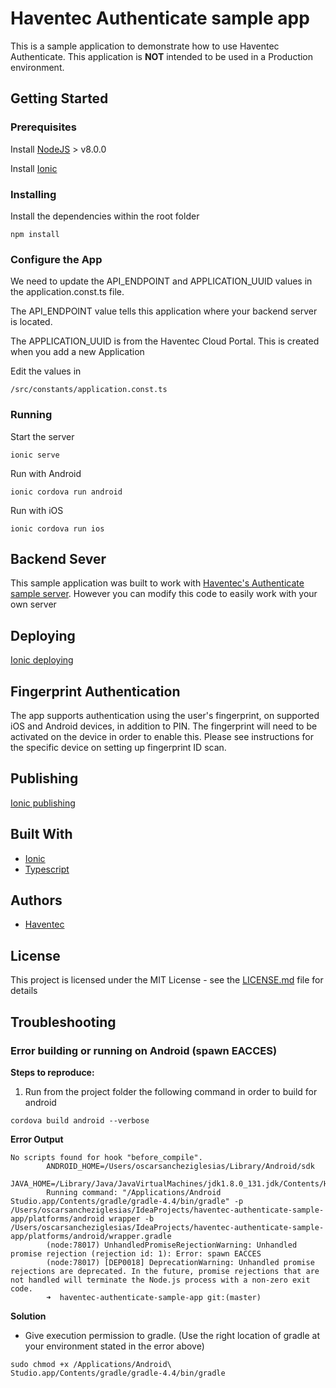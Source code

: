# Haventec Authenticate sample app

This is a sample application to demonstrate how to use Haventec Authenticate.
This application is **NOT** intended to be used in a Production environment.

## Getting Started

### Prerequisites

Install [NodeJS](https://nodejs.org) > v8.0.0
 
Install [Ionic](https://ionicframework.com/)

### Installing

Install the dependencies within the root folder
```
npm install
```

### Configure the App

We need to update the API_ENDPOINT and APPLICATION_UUID values in the application.const.ts file.

The API_ENDPOINT value tells this application where your backend server is located.

The APPLICATION_UUID is from the Haventec Cloud Portal. This is created when you add a new Application

Edit the values in 
```
/src/constants/application.const.ts
```

### Running

Start the server
```
ionic serve
```

Run with Android
```
ionic cordova run android
```

Run with iOS
```
ionic cordova run ios
```
## Backend Sever

This sample application was built to work with [Haventec's Authenticate sample server](https://github.com/Haventec/haventec-authenticate-sample-server).
However you can modify this code to easily work with your own server

## Deploying

[Ionic deploying](https://ionicframework.com/docs/intro/deploying/)

## Fingerprint Authentication

The app supports authentication using the user's fingerprint, on supported iOS and Android devices, in addition to PIN. 
The fingerprint will need to be activated on the device in order to enable this. Please see instructions for the specific device on setting up fingerprint ID scan.

## Publishing

[Ionic publishing](http://ionicframework.com/docs/v1/guide/publishing.html)

## Built With

* [Ionic](https://ionicframework.com/)
* [Typescript](https://www.typescriptlang.org/) 

## Authors

* [Haventec](http://www.haventec.com/)

## License

This project is licensed under the MIT License - see the [LICENSE.md](LICENSE.md) file for details


## Troubleshooting

### Error building or running on Android (spawn EACCES)


**Steps to reproduce:** 
1. Run from the project folder the following command in order to build for android
```
cordova build android --verbose
```

**Error Output**

```
No scripts found for hook "before_compile".
		ANDROID_HOME=/Users/oscarsancheziglesias/Library/Android/sdk
		JAVA_HOME=/Library/Java/JavaVirtualMachines/jdk1.8.0_131.jdk/Contents/Home
		Running command: "/Applications/Android Studio.app/Contents/gradle/gradle-4.4/bin/gradle" -p /Users/oscarsancheziglesias/IdeaProjects/haventec-authenticate-sample-app/platforms/android wrapper -b /Users/oscarsancheziglesias/IdeaProjects/haventec-authenticate-sample-app/platforms/android/wrapper.gradle
		(node:78017) UnhandledPromiseRejectionWarning: Unhandled promise rejection (rejection id: 1): Error: spawn EACCES
		(node:78017) [DEP0018] DeprecationWarning: Unhandled promise rejections are deprecated. In the future, promise rejections that are not handled will terminate the Node.js process with a non-zero exit code.
		➜  haventec-authenticate-sample-app git:(master)
```

**Solution**
* Give execution permission to gradle. (Use the right location of gradle at your environment stated in the error above)
```
sudo chmod +x /Applications/Android\ Studio.app/Contents/gradle/gradle-4.4/bin/gradle
```

